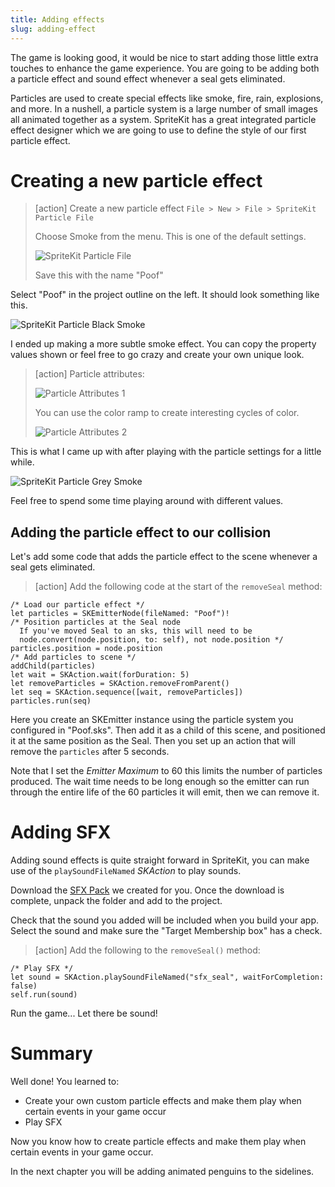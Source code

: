 ```yaml
---
title: Adding effects
slug: adding-effect
---
```


The game is looking good, it would be nice to start adding those little extra touches to enhance the game
experience. You are going to be adding both a particle effect and sound effect whenever a seal gets
eliminated.

Particles are used to create special effects like smoke, fire, rain, explosions, and more. In a nushell,
a particle system is a large number of small images all animated together as a system. SpriteKit has a
great integrated particle effect designer which we are going to use to define the style of our first
particle effect.

# Creating a new particle effect

> [action]
> Create a new particle effect `File > New > File > SpriteKit Particle File`
>
> Choose Smoke from the menu. This is one of the default settings.
>
> ![SpriteKit Particle File](../Tutorial-Images/p12-02-smoke.png)
>
> Save this with the name "Poof"

Select "Poof" in the project outline on the left. It should look something like this.

![SpriteKit Particle Black Smoke](../Tutorial-Images/animated_black_smoke.gif)

I ended up making a more subtle smoke effect. You can copy the property values shown
or feel free to go crazy and create your own unique look.

> [action]
> Particle attributes:
>
> ![Particle Attributes 1](../Tutorial-Images/p12-03particle-settings.png)
>
> You can use the color ramp to create interesting cycles of color.
>
> ![Particle Attributes 2](../Tutorial-Images/xcode_spritekit_particle_2.png)

This is what I came up with after playing with the particle settings for a little while.

![SpriteKit Particle Grey Smoke](../Tutorial-Images/animated_grey_smoke.gif)

Feel free to spend some time playing around with different values.

## Adding the particle effect to our collision

Let's add some code that adds the particle effect to the scene whenever a seal gets
eliminated.

> [action]
> Add the following code at the start of the `removeSeal` method:
>
```
/* Load our particle effect */
let particles = SKEmitterNode(fileNamed: "Poof")!
/* Position particles at the Seal node
  If you've moved Seal to an sks, this will need to be
  node.convert(node.position, to: self), not node.position */
particles.position = node.position
/* Add particles to scene */
addChild(particles)
let wait = SKAction.wait(forDuration: 5)
let removeParticles = SKAction.removeFromParent()
let seq = SKAction.sequence([wait, removeParticles])
particles.run(seq)
```
>

Here you create an SKEmitter instance using the particle system you configured in "Poof.sks". Then
add it as a child of this scene, and positioned it at the same position as the Seal.
Then you set up an action that will remove the `particles` after 5 seconds.

Note that I set the *Emitter Maximum* to 60 this limits the number of particles produced.
The wait time needs to be long enough so the emitter can run through the entire life of
the 60 particles it will emit, then we can remove it.

# Adding SFX

Adding sound effects is quite straight forward in SpriteKit, you can make use of the `playSoundFileNamed` *SKAction* to play sounds.

Download the [SFX Pack](https://github.com/MakeSchool-Tutorials/Peeved-Penguins-SpriteKit-Swift/raw/master/SFX.zip) we
created for you. Once the download is complete, unpack the folder and add
to the project.

Check that the sound you added will be included when you build your app. Select the sound and make sure the
"Target Membership box" has a check.

> [action]
> Add the following to the `removeSeal()` method:
>
```
/* Play SFX */
let sound = SKAction.playSoundFileNamed("sfx_seal", waitForCompletion: false)
self.run(sound)
```
>

Run the game... Let there be sound!

# Summary

Well done! You learned to:

- Create your own custom particle effects and make them play when certain events in your game occur
- Play SFX

Now you know how to create particle effects and make them play when certain
events in your game occur.

In the next chapter you will be adding animated penguins to the sidelines.
